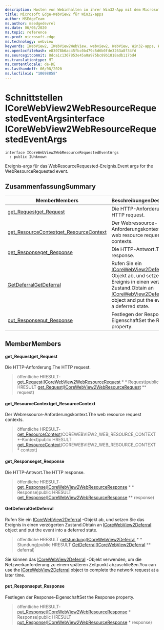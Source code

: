 ```yaml
---
description: Hosten von Webinhalten in ihrer Win32-App mit dem Microsoft Edge WebView2-Steuerelement
title: Microsoft Edge-WebView2 für Win32-apps
author: MSEdgeTeam
ms.author: msedgedevrel
ms.date: 06/05/2020
ms.topic: reference
ms.prod: microsoft-edge
ms.technology: webview
keywords: IWebView2, IWebView2WebView, webview2, WebView, Win32-apps, Win32, Edge, ICoreWebView2, ICoreWebView2Controller, Browser-Steuerelement, Edge-HTML
ms.openlocfilehash: e83078b6ac45fbc0b479c5d6b0fde3263a8f34fd
ms.sourcegitcommit: 8dca1c1367853e45a0a975bc89b1818adb117bd4
ms.translationtype: MT
ms.contentlocale: de-DE
ms.lasthandoff: 06/08/2020
ms.locfileid: "10698858"
---
```

# <span data-ttu-id="c0c83-104">Schnittstellen ICoreWebView2WebResourceRequestedEventArgs</span><span class="sxs-lookup"><span data-stu-id="c0c83-104">interface ICoreWebView2WebResourceRequestedEventArgs</span></span> 

```
interface ICoreWebView2WebResourceRequestedEventArgs
  : public IUnknown
```

<span data-ttu-id="c0c83-105">Ereignis-args für das WebResourceRequested-Ereignis.</span><span class="sxs-lookup"><span data-stu-id="c0c83-105">Event args for the WebResourceRequested event.</span></span>

## <span data-ttu-id="c0c83-106">Zusammenfassung</span><span class="sxs-lookup"><span data-stu-id="c0c83-106">Summary</span></span>

 <span data-ttu-id="c0c83-107">Member</span><span class="sxs-lookup"><span data-stu-id="c0c83-107">Members</span></span>                        | <span data-ttu-id="c0c83-108">Beschreibungen</span><span class="sxs-lookup"><span data-stu-id="c0c83-108">Descriptions</span></span>
--------------------------------|---------------------------------------------
[<span data-ttu-id="c0c83-109">get_Request</span><span class="sxs-lookup"><span data-stu-id="c0c83-109">get_Request</span></span>](#get_request) | <span data-ttu-id="c0c83-110">Die HTTP-Anforderung.</span><span class="sxs-lookup"><span data-stu-id="c0c83-110">The HTTP request.</span></span>
[<span data-ttu-id="c0c83-111">get_ResourceContext</span><span class="sxs-lookup"><span data-stu-id="c0c83-111">get_ResourceContext</span></span>](#get_resourcecontext) | <span data-ttu-id="c0c83-112">Der Webressource-Anforderungskontext.</span><span class="sxs-lookup"><span data-stu-id="c0c83-112">The web resource request contexts.</span></span>
[<span data-ttu-id="c0c83-113">get_Response</span><span class="sxs-lookup"><span data-stu-id="c0c83-113">get_Response</span></span>](#get_response) | <span data-ttu-id="c0c83-114">Die HTTP-Antwort.</span><span class="sxs-lookup"><span data-stu-id="c0c83-114">The HTTP response.</span></span>
[<span data-ttu-id="c0c83-115">GetDeferral</span><span class="sxs-lookup"><span data-stu-id="c0c83-115">GetDeferral</span></span>](#getdeferral) | <span data-ttu-id="c0c83-116">Rufen Sie ein [ICoreWebView2Deferral](icorewebview2deferral.md) -Objekt ab, und setzen Sie das Ereignis in einen verzögerten Zustand.</span><span class="sxs-lookup"><span data-stu-id="c0c83-116">Obtain an [ICoreWebView2Deferral](icorewebview2deferral.md) object and put the event into a deferred state.</span></span>
[<span data-ttu-id="c0c83-117">put_Response</span><span class="sxs-lookup"><span data-stu-id="c0c83-117">put_Response</span></span>](#put_response) | <span data-ttu-id="c0c83-118">Festlegen der Response-Eigenschaft</span><span class="sxs-lookup"><span data-stu-id="c0c83-118">Set the Response property.</span></span>

## <span data-ttu-id="c0c83-119">Member</span><span class="sxs-lookup"><span data-stu-id="c0c83-119">Members</span></span>

#### <span data-ttu-id="c0c83-120">get_Request</span><span class="sxs-lookup"><span data-stu-id="c0c83-120">get_Request</span></span> 

<span data-ttu-id="c0c83-121">Die HTTP-Anforderung.</span><span class="sxs-lookup"><span data-stu-id="c0c83-121">The HTTP request.</span></span>

> <span data-ttu-id="c0c83-122">öffentliche HRESULT- [get_Request](#get_request)([ICoreWebView2WebResourceRequest](icorewebview2webresourcerequest.md) \* \* Request)</span><span class="sxs-lookup"><span data-stu-id="c0c83-122">public HRESULT [get_Request](#get_request)([ICoreWebView2WebResourceRequest](icorewebview2webresourcerequest.md) \*\* request)</span></span>

#### <span data-ttu-id="c0c83-123">get_ResourceContext</span><span class="sxs-lookup"><span data-stu-id="c0c83-123">get_ResourceContext</span></span> 

<span data-ttu-id="c0c83-124">Der Webressource-Anforderungskontext.</span><span class="sxs-lookup"><span data-stu-id="c0c83-124">The web resource request contexts.</span></span>

> <span data-ttu-id="c0c83-125">öffentliche HRESULT- [get_ResourceContext](#get_resourcecontext)(COREWEBVIEW2_WEB_RESOURCE_CONTEXT \*-Kontext)</span><span class="sxs-lookup"><span data-stu-id="c0c83-125">public HRESULT [get_ResourceContext](#get_resourcecontext)(COREWEBVIEW2_WEB_RESOURCE_CONTEXT \* context)</span></span>

#### <span data-ttu-id="c0c83-126">get_Response</span><span class="sxs-lookup"><span data-stu-id="c0c83-126">get_Response</span></span> 

<span data-ttu-id="c0c83-127">Die HTTP-Antwort.</span><span class="sxs-lookup"><span data-stu-id="c0c83-127">The HTTP response.</span></span>

> <span data-ttu-id="c0c83-128">öffentliche HRESULT- [get_Response](#get_response)([ICoreWebView2WebResourceResponse](icorewebview2webresourceresponse.md) \* \* Response)</span><span class="sxs-lookup"><span data-stu-id="c0c83-128">public HRESULT [get_Response](#get_response)([ICoreWebView2WebResourceResponse](icorewebview2webresourceresponse.md) \*\* response)</span></span>

#### <span data-ttu-id="c0c83-129">GetDeferral</span><span class="sxs-lookup"><span data-stu-id="c0c83-129">GetDeferral</span></span> 

<span data-ttu-id="c0c83-130">Rufen Sie ein [ICoreWebView2Deferral](icorewebview2deferral.md) -Objekt ab, und setzen Sie das Ereignis in einen verzögerten Zustand.</span><span class="sxs-lookup"><span data-stu-id="c0c83-130">Obtain an [ICoreWebView2Deferral](icorewebview2deferral.md) object and put the event into a deferred state.</span></span>

> <span data-ttu-id="c0c83-131">öffentliche HRESULT [getstundung](#getdeferral)([ICoreWebView2Deferral](icorewebview2deferral.md) \* \* Stundung)</span><span class="sxs-lookup"><span data-stu-id="c0c83-131">public HRESULT [GetDeferral](#getdeferral)([ICoreWebView2Deferral](icorewebview2deferral.md) \*\* deferral)</span></span>

<span data-ttu-id="c0c83-132">Sie können das [ICoreWebView2Deferral](icorewebview2deferral.md) -Objekt verwenden, um die Netzwerkanforderung zu einem späteren Zeitpunkt abzuschließen.</span><span class="sxs-lookup"><span data-stu-id="c0c83-132">You can use the [ICoreWebView2Deferral](icorewebview2deferral.md) object to complete the network request at a later time.</span></span>

#### <span data-ttu-id="c0c83-133">put_Response</span><span class="sxs-lookup"><span data-stu-id="c0c83-133">put_Response</span></span> 

<span data-ttu-id="c0c83-134">Festlegen der Response-Eigenschaft</span><span class="sxs-lookup"><span data-stu-id="c0c83-134">Set the Response property.</span></span>

> <span data-ttu-id="c0c83-135">öffentliche HRESULT- [put_Response](#put_response)([ICoreWebView2WebResourceResponse](icorewebview2webresourceresponse.md) \* Response)</span><span class="sxs-lookup"><span data-stu-id="c0c83-135">public HRESULT [put_Response](#put_response)([ICoreWebView2WebResourceResponse](icorewebview2webresourceresponse.md) \* response)</span></span>

